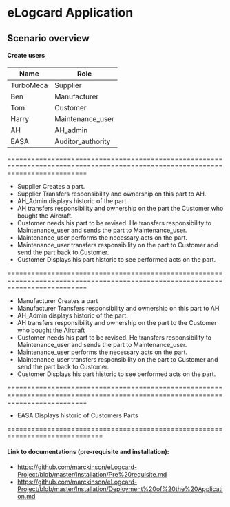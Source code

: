 # eLogcard Application 

## Scenario overview 

#### Create users  

| Name       | Role                  |
| -----------| ----------------------|
| TurboMeca  | Supplier				 |
| Ben  	     | Manufacturer          |
| Tom	     | Customer              |
| Harry 	 | Maintenance_user      |
| AH   		 | AH_admin              |
| EASA 		 | Auditor_authority     |



================================================================================================================================

- Supplier Creates a part.
- Supplier Transfers responsibility and ownership on this part to AH.
- AH_Admin displays historic of the part.
- AH transfers responsibility and ownership on the part the Customer who bought the Aircraft.
- Customer needs his part to be revised. He transfers responsibility to Maintenance_user and sends the part to Maintenance_user.
- Maintenance_user performs the necessary acts on the part.
- Maintenance_user transfers responsibility on the part to Customer and send the part back to Customer.
- Customer Displays his part historic to see performed acts on the part.

================================================================================================================================

- Manufacturer Creates a part
- Manufacturer Transfers responsibility and ownership on this part to AH
- AH_Admin displays historic of the part.
- AH transfers responsibility and ownership on the  part to the Customer who bought the Aircraft
- Customer needs his part to be revised. He transfers responsibility to Maintenance_user and sends the part to Maintenance_user.
- Maintenance_user performs the necessary acts on the part.
- Maintenance_user transfers responsibility on the part to Customer and send the part back to Customer.
- Customer Displays his part historic to see performed acts on the part.
 
================================================================================================================================

 - EASA Displays historic of Customers Parts 


==============================================================================

#### Link to documentations (pre-requisite and installation): 

- https://github.com/marckinson/eLogcard-Project/blob/master/Installation/Pre%20requisite.md
- https://github.com/marckinson/eLogcard-Project/blob/master/Installation/Deployment%20of%20the%20Application.md


